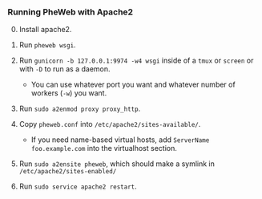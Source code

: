 ### Running PheWeb with Apache2

0. Install apache2.

1. Run `pheweb wsgi`.

2. Run `gunicorn -b 127.0.0.1:9974 -w4 wsgi` inside of a `tmux` or `screen` or with `-D` to run as a daemon.

    - You can use whatever port you want and whatever number of workers (`-w`) you want.

3. Run `sudo a2enmod proxy proxy_http`.

4. Copy `pheweb.conf` into `/etc/apache2/sites-available/`.

    - If you need name-based virtual hosts, add `ServerName foo.example.com` into the virtualhost section.

5. Run `sudo a2ensite pheweb`, which should make a symlink in `/etc/apache2/sites-enabled/`

6. Run `sudo service apache2 restart`.

